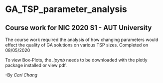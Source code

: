 # GA_TSP_parameter_analysis
## Course work for NIC 2020 S1 - AUT University

The course work required the analysis of how changing parameters would effect the quality of GA solutions on various TSP sizes.
Completed on 08/05/2020

To view Box-Plots, the *.ipynb* needs to be downloaded with the plotly package installed or view pdf.

-By *Carl Chang*
